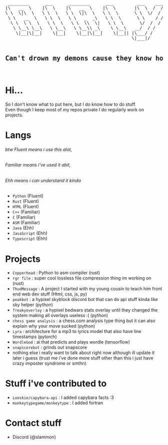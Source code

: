 <br>
<pre align="center">
 ________      ___      ________      ___         ___    ___ 
|\   __  \    |\  \    |\   __  \    |\  \       |\  \  /  /|
\ \  \|\  \   \ \  \   \ \  \|\  \   \ \  \      \ \  \/  / /
 \ \   __  \   \ \  \   \ \   _  _\   \ \  \      \ \    / / 
  \ \  \ \  \   \ \  \   \ \  \\  \|   \ \  \      \/  /  /  
   \ \__\ \__\   \ \__\   \ \__\\ _\    \ \__\   __/  / /    
    \|__|\|__|    \|__|    \|__|\|__|    \|__|| |\___/ /     
                                                \|___|/      
  <h2>Can't drown my demons cause they know how to swim</h2>
</pre>
<!-- i got the bubble letter idea from https://github.com/lmstudio-ai/.github/tree/main/profile -->
<!-- i forgor where i got the bubble letters tho :( -->

# Hi...
So I don't know what to put here, but I do know how to do stuff.<br>
Even though I keep most of my repos private I do regularly work on projects.<br>

# Langs
  ###### btw Fluent means i use this alot,
  ###### Familiar means i've used it abit, 
  ###### Ehh means i can understand it kinda
- `Python` (Fluent)
- `Rust` (Fluent)
- `HTML` (Fluent)
- `C++` (Familiar)
- `C` (Familiar)
- `ASM` (Familiar)
- `Java` (Ehh)
- `JavaScript` (Ehh)
- `Typescript` (Ehh)

# Projects
- `Copperhead` : Python to asm compiler (rust)
- `rgr file` : super cool lossless file compression thing im working on (rust)
- `ThudMessage` : A project I started with my young cousin to teach him front end web dev stuff (Html, css, js, py)
- `peakbot` : a hypixel skyblock discord bot that can do api stuff kinda like sky helper (python)
- `freakyoverlay` : a hypixel bedwars stats overlay until they changed the system making all overlays useless :( (python)
- `chess game analysis` : a chess.com analysis type thing but it can also explain why your move sucked (python)
- `Lyra` : architecture for a mp3 to lyrics model that also have line timestamps (pytorch)
- `WordleGod` : ai that predicts and plays wordle (tensorflow)
- `snapscorebot` : grinds out snapscore
- nothing else i really want to talk about right now although ill update it later i guess (trust me i've done more stuff other than this i just have crazy imposter syndrome or smthn)

# Stuff i've contributed to
- `Looskie/capybara-api` : I added capybara facts :3
- `monkeytypegame/monkeytype` : I added fortran

# Contact stuff
- Discord (@slammon)
